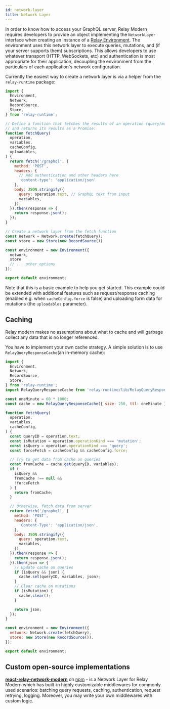 ```yaml
---
id: network-layer
title: Network Layer
---
```


In order to know how to access your GraphQL server, Relay Modern requires developers to provide an object implementing the `NetworkLayer` interface when creating an instance of a [Relay Environment](relay-environment.html). The environment uses this network layer to execute queries, mutations, and (if your server supports them) subscriptions. This allows developers to use whatever transport (HTTP, WebSockets, etc) and authentication is most appropriate for their application, decoupling the environment from the particulars of each application's network configuration.

Currently the easiest way to create a network layer is via a helper from the `relay-runtime` package:

```javascript
import {
  Environment,
  Network,
  RecordSource,
  Store,
} from 'relay-runtime';

// Define a function that fetches the results of an operation (query/mutation/etc)
// and returns its results as a Promise:
function fetchQuery(
  operation,
  variables,
  cacheConfig,
  uploadables,
) {
  return fetch('/graphql', {
    method: 'POST',
    headers: {
      // Add authentication and other headers here
      'content-type': 'application/json'
    },
    body: JSON.stringify({
      query: operation.text, // GraphQL text from input
      variables,
    }),
  }).then(response => {
    return response.json();
  });
}

// Create a network layer from the fetch function
const network = Network.create(fetchQuery);
const store = new Store(new RecordSource())

const environment = new Environment({
  network,
  store
  // ... other options
});

export default environment;
```

Note that this is a basic example to help you get started. This example could be extended with additional features such as request/response caching (enabled e.g. when `cacheConfig.force` is false) and uploading form data for mutations (the `uploadables` parameter).

## Caching

Relay modern makes no assumptions about what to cache and will garbage collect any data that is no longer referenced.

You have to implement your own cache strategy. A simple solution is to use `RelayQueryResponseCache`(an in-memory cache):

```javascript
import {
  Environment,
  Network,
  RecordSource,
  Store,
} from 'relay-runtime';
import RelayQueryResponseCache from 'relay-runtime/lib/RelayQueryResponseCache';

const oneMinute = 60 * 1000;
const cache = new RelayQueryResponseCache({ size: 250, ttl: oneMinute });

function fetchQuery(
  operation,
  variables,
  cacheConfig,
) {
  const queryID = operation.text;
  const isMutation = operation.operationKind === 'mutation';
  const isQuery = operation.operationKind === 'query';
  const forceFetch = cacheConfig && cacheConfig.force;

  // Try to get data from cache on queries
  const fromCache = cache.get(queryID, variables);
  if (
    isQuery &&
    fromCache !== null &&
    !forceFetch
  ) {
    return fromCache;
  }

  // Otherwise, fetch data from server
  return fetch('/graphql', {
    method: 'POST',
    headers: {
      'Content-Type': 'application/json',
    },
    body: JSON.stringify({
      query: operation.text,
      variables,
    }),
  }).then(response => {
    return response.json();
  }).then(json => {
    // Update cache on queries
    if (isQuery && json) {
      cache.set(queryID, variables, json);
    }
    // Clear cache on mutations
    if (isMutation) {
      cache.clear();
    }

    return json;
  });
}

const environment = new Environment({
  network: Network.create(fetchQuery),
  store: new Store(new RecordSource()),
});

export default environment;
```

## Custom open-source implementations
**[react-relay-network-modern](https://github.com/nodkz/react-relay-network-modern)** on [npm](https://www.npmjs.com/package/react-relay-network-modern) - is a Network Layer for Relay Modern which has built-in highly customizable middlewares for commonly used scenarios: batching query requests, caching, authentication, request retrying, logging. Moreover, you may write your own middlewares with custom logic.
